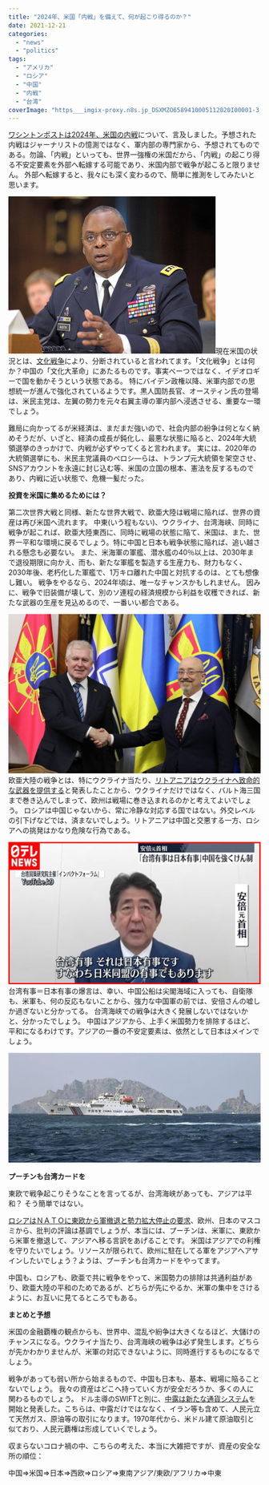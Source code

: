 ```yaml
---
title: "2024年、米国「内戦」を備えて、何が起こり得るのか？"
date: 2021-12-21
categories: 
  - "news"
  - "politics"
tags: 
  - "アメリカ"
  - "ロシア"
  - "中国"
  - "内戦"
  - "台湾"
coverImage: "https___imgix-proxy.n8s.jp_DSXMZO6589410005112020I00001-3.jpg"
---
```


[ワシントンポストは2024年、米国の内戦](https://www.washingtonpost.com/outlook/2021/09/27/how-scared-should-we-be-about-2024/?tid=ss_tw)について、言及しました。予想された内戦はジャーナリストの憶測ではなく、軍内部の専門家から、予想されてものである。勿論、「内戦」といっても、世界一強権の米国だから、「内戦」の起こり得る不安定要素を外部へ転嫁する可能であり、米国内部で戦争が起こると限りません。 外部へ転嫁すると、我々にも深く変わるので、簡単に推測をしてみたいと思います。

![](images/hw414_AS20201209000581_comm.jpg)現在米国の状況とは、[文化戦争](https://gendai.ismedia.jp/articles/-/75734)により、分断されていると言われてます。「文化戦争」とは何か？中国の「文化大革命」にあたるものです。事実べーつではなく、イデオロギーで国を動かそうという状態である。 特にバイデン政権以降、米軍内部での思想統一が進んで強化されているようです。黒人国防長官、オースティン氏の登場は、米民主党は、左翼の勢力を元々右翼主導の軍内部へ浸透させる、重要な一環でしょう。

難局に向かってるが米経済は、まだまだ強いので、社会内部の紛争は何となく納めそうだが、いざと、経済の成長が鈍化し、最悪な状態に陥ると、2024年大統領選挙のきっかけで、内戦が必ずやってくると言われます。 実には、2020年の大統領選挙にも、米民主党議員のペロシ―らは、トランプ元大統領を架空させ、SNSアカウントを永遠に封じ込む等、米国の立国の根本、憲法を反するものであり、内戦に近い状態で、危機一髪だった。

**投資を米国に集めるためには？**

第二次世界大戦と同様、新たな世界大戦で、欧亜大陸は戦場に陥れば、世界の資産は再び米国へ流れます。 中東(いう程もない)、ウクライナ、台湾海峡、同時に戦争が起これば、欧亜大陸東西に、同時に戦場の状態に陥て、米国は、また、世界一平和な環境に戻るでしょう。特に中国と日本も戦争状態に陥れば、追い越される懸念も必要ない。 また、米海軍の軍艦、潜水艦の40％以上は、2030年まで退役期限に向かえ、而も、新たな軍艦を製造する生産力も、財力もなく、2030年後、老朽化した軍艦で、1万キロ離れた中国と対抗するのは、とても想像し難い。 戦争をやるなら、2024年頃は、唯一なチャンスかもしれません。 因みに、戦争で旧装備が壊して、別のソ連程の経済規模から利益を収穫できれば、新たな武器の生産を見込めるので、一番いい都合である。

![](images/297023-scaled.jpg)欧亜大陸の戦争とは、特にウクライナ当たり、[リトアニアはウクライナへ致命的な武器を提供する](https://112.international/politics/lithuania-announces-its-readiness-to-transfer-lethal-weapons-to-ukraine-67884.html)と発表したことから、ウクライナだけではなく、バルト海三国まで巻き込んでしまって、欧州は戦場に巻き込まれるのかと考えてよいでしょう。 ロシアは中国じゃないから、常に冷静な対応する国ではない。外交レベルの引下げなどでは、済まないでしょう。リトアニアは中国と交悪する一方、ロシアへの挑発はかなり危険な行為である。

![](images/maxresdefault.jpg)台湾有事＝日本有事の爆言は、幸い、中国公船は尖閣海域に入っても、自衛隊も、米軍も、何の反応もないことから、強力な中国軍の前では、安倍さんの嘘しか過ぎないと分かってる。 台湾海峡での戦争は大きく発展しないではないかと、分かったでしょう。 中国はアジアから、上手く米国勢力を排除するほど、平和になるわけです。アジアの一番の不安定要素は、依然として日本はメインでしょう。

![](images/for2108200003-m1.jpg)

**プーチンも台湾カードを**

東欧で戦争起こりそうなことを言ってるが、台湾海峡があっても、アジアは平和？ そう簡単ではない。

[ロシアはＮＡＴＯに東欧から軍撤退と勢力拡大停止の要求](https://news.yahoo.co.jp/articles/9bb9f389e0256198acb371ed93378b72ce49b02c)、欧州、日本のマスコミから、批判の評論は基調でしょうが、本当には、プーチンは、米軍に、東欧から米軍を撤退して、アジアへ移る言訳をあげることです。 米国はアジアでの利権を守りたいでしょう。リソースが限られて、欧州に駐在してる軍をアジアへアサインしたいでしょう？ようは、プーチンも台湾カードをやってます。

中国も、ロシアも、欧亜で共に戦争をやって、米国勢力の排除は共通利益があり、欧亜大陸の平和のためであるが、どちらが先にやるか、米軍の集中をさけるように、お互いに見てるところでもある。

**まとめと予想**

米国の金融覇権の観点からも、世界中、混乱や紛争は大きくなるほど、大儲けのチャンスになる。ウクライナ当たり、台湾海峡の戦争は必ず発生します。どちらが先かわかりませんが、米軍の対応できないように、同時進行するものになるでしょう。

戦争があっても弱い所から始まるもので、中国も日本も、基本、戦場に陥ることないでしょう。 我々の資産はどこへ持っていく方が安全だろうか、多くの人に関わるものでしょう。 ドル主導のSWIFTと別に、[中露は新たな通貨システム](http://japanese.china.org.cn/business/txt/2017-10/27/content_50046733.htm)を開始と発表した。こちらは、中露だけではななく、イラン等も含めて、人民元立て天然ガス、原油等の取引になります。1970年代から、米ドル建て原油取引と似ており、人民元覇権は形成していくでしょう。

収まらないコロナ禍の中、こちらの考えた、本当に大雑把ですが、資産の安全な所の順位：

中国⇒米国⇒日本⇒西欧⇒ロシア⇒東南アジア/東欧/アフリカ⇒中東
